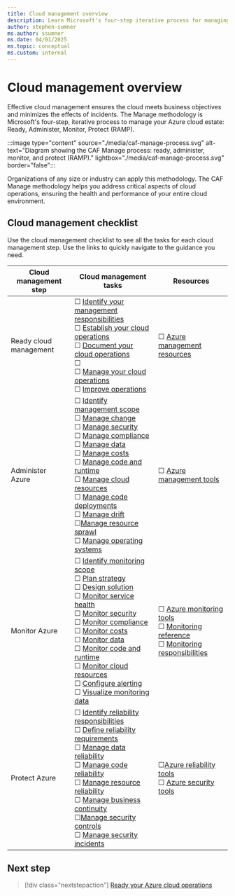 ```yaml
---
title: Cloud management overview
description: Learn Microsoft's four-step iterative process for managing your Azure cloud estate and establishing cloud operations.
author: stephen-sumner
ms.author: ssumner
ms.date: 04/01/2025
ms.topic: conceptual
ms.custom: internal
---
```


# Cloud management overview

Effective cloud management ensures the cloud meets business objectives and minimizes the effects of incidents. The Manage methodology is Microsoft's four-step, iterative process to manage your Azure cloud estate: Ready, Administer, Monitor, Protect (RAMP).

:::image type="content" source="./media/caf-manage-process.svg" alt-text="Diagram showing the CAF Manage process: ready, administer, monitor, and protect (RAMP)." lightbox="./media/caf-manage-process.svg" border="false":::

Organizations of any size or industry can apply this methodology. The CAF Manage methodology helps you address critical aspects of cloud operations, ensuring the health and performance of your entire cloud environment.

## Cloud management checklist

Use the cloud management checklist to see all the tasks for each cloud management step. Use the links to quickly navigate to the guidance you need.

| Cloud management step | Cloud management tasks | Resources |
| --------------------  | --------------------   | --------- |
| Ready cloud management | &#9744; [Identify your management responsibilities](./ready.md#identify-your-management-responsibilities)<br>&#9744; [Establish your cloud operations](./ready.md#establish-your-cloud-operations)<br>&#9744; [Document your cloud operations](./ready.md#document-your-cloud-operations)<br>&#9744; <br>&#9744; [Manage your cloud operations](./ready.md#manage-your-cloud-operations)<br>&#9744; [Improve operations](./ready.md#improve-operations) | &#9744; [Azure management resources](./ready.md#azure-operational-resources) |
| Administer Azure | &#9744; [Identify management scope](./administer.md#identify-your-management-scope)<br>&#9744; [Manage change](./administer.md#manage-change)<br>&#9744; [Manage security](./administer.md#manage-security)<br>&#9744; [Manage compliance](./administer.md#manage-compliance)<br>&#9744; [Manage data](./administer.md#manage-data)<br>&#9744; [Manage costs](./administer.md#manage-costs)<br>&#9744; [Manage code and runtime](./administer.md#manage-code-and-runtime)<br>&#9744; [Manage cloud resources](./administer.md#manage-portal-deployments)<br>&#9744; [Manage code deployments](./administer.md#manage-code-deployments)<br>&#9744; [Manage drift](./administer.md#manage-configuration-drift)<br>&#9744;[Manage resource sprawl](./administer.md#manage-resource-sprawl)<br>&#9744; [Manage operating systems](./administer.md#manage-operating-systems) | &#9744; [Azure management tools](./administer.md#azure-management-tools)<br> |
| Monitor Azure | &#9744; [Identify monitoring scope](./monitor.md#identify-your-monitoring-scope)<br>&#9744; [Plan strategy](./monitor.md#plan-your-monitoring-strategy)<br>&#9744; [Design solution](./monitor.md#design-a-monitoring-solution)<br>&#9744; [Monitor service health](./monitor.md#monitor-service-health)<br>&#9744; [Monitor security](./monitor.md#monitor-security)<br>&#9744; [Monitor compliance](./monitor.md#monitor-compliance)<br>&#9744; [Monitor costs](./monitor.md#monitor-costs)<br>&#9744; [Monitor data](./monitor.md#monitor-data)<br>&#9744; [Monitor code and runtime](./monitor.md#monitor-code-and-runtime)<br>&#9744; [Monitor cloud resources](./monitor.md#monitor-cloud-resources)<br>&#9744; [Configure alerting](./monitor.md#configure-alerting)<br>&#9744; [Visualize monitoring data](./monitor.md#visualize-monitoring-data) | &#9744; [Azure monitoring tools](./monitor.md#azure-monitoring-tools)<br>&#9744; [Monitoring reference](./monitor.md#azure-services-monitoring-documentation)<br>&#9744; [Monitoring responsibilities](./monitor.md#shared-management-monitoring-responsibilities)<br> |
| Protect Azure | &#9744; [Identify reliability responsibilities](./protect.md#identify-reliability-responsibilities)<br>&#9744; [Define reliability requirements](./protect.md#define-reliability-requirements)<br>&#9744; [Manage data reliability](./protect.md#manage-data-reliability)<br>&#9744; [Manage code reliability](./protect.md#manage-code-and-runtime-reliability)<br>&#9744; [Manage resource reliability](./protect.md#manage-cloud-resources-reliability)<br>&#9744; [Manage business continuity](./protect.md#manage-business-continuity)<br>&#9744;[Manage security controls](./protect.md#manage-security-operations)<br>&#9744; [Manage security incidents](./protect.md#manage-security-incidents) | &#9744;[Azure reliability tools](./protect.md#azure-reliability-tools)<br>&#9744; [Azure security tools](./protect.md#azure-security-tools) |

## Next step

> [!div class="nextstepaction"]
> [Ready your Azure cloud operations](./administer.md)
